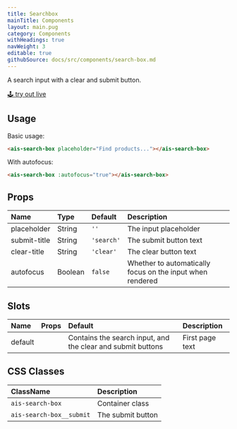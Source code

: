```yaml
---
title: Searchbox
mainTitle: Components
layout: main.pug
category: Components
withHeadings: true
navWeight: 3
editable: true
githubSource: docs/src/components/search-box.md
---
```


A search input with a clear and submit button.

<a class="btn btn-static-theme" href="stories/?selectedKind=SearchBox">🕹 try out live</a>

## Usage

Basic usage:

```html
<ais-search-box placeholder="Find products..."></ais-search-box>
```

With autofocus:

```html
<ais-search-box :autofocus="true"></ais-search-box>
```

## Props

| Name         | Type    | Default    | Description                                               |
|:-------------|:--------|:-----------|:----------------------------------------------------------|
| placeholder  | String  | `''`       | The input placeholder                                     |
| submit-title | String  | `'search'` | The submit button text                                    |
| clear-title  | String  | `'clear'`  | The clear button text                                     |
| autofocus    | Boolean | `false`    | Whether to automatically focus on the input when rendered |

## Slots

| Name    | Props | Default                                                     | Description     |
|:--------|:------|:------------------------------------------------------------|:----------------|
| default |       | Contains the search input, and the clear and submit buttons | First page text |

## CSS Classes

| ClassName                | Description       |
|:-------------------------|:------------------|
| `ais-search-box`         | Container class   |
| `ais-search-box__submit` | The submit button |
